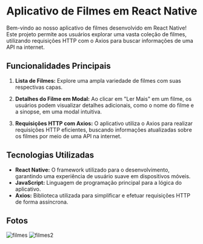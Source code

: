 # Aplicativo de Filmes em React Native

Bem-vindo ao nosso aplicativo de filmes desenvolvido em React Native! Este projeto permite aos usuários explorar uma vasta coleção de filmes, utilizando requisições HTTP com o Axios para buscar informações de uma API na internet.

## Funcionalidades Principais

1. **Lista de Filmes:** Explore uma ampla variedade de filmes com suas respectivas capas.

2. **Detalhes do Filme em Modal:** Ao clicar em "Ler Mais" em um filme, os usuários podem visualizar detalhes adicionais, como o nome do filme e a sinopse, em uma modal intuitiva.

3. **Requisições HTTP com Axios:** O aplicativo utiliza o Axios para realizar requisições HTTP eficientes, buscando informações atualizadas sobre os filmes por meio de uma API na internet.

## Tecnologias Utilizadas

- **React Native:** O framework utilizado para o desenvolvimento, garantindo uma experiência de usuário suave em dispositivos móveis.
- **JavaScript:** Linguagem de programação principal para a lógica do aplicativo.
- **Axios:** Biblioteca utilizada para simplificar e efetuar requisições HTTP de forma assíncrona.

## Fotos 
![filmes](https://github.com/guihp/filmes/assets/119879832/7dfa4060-6f61-45cc-b7b1-5ef45cc1b6fe) 
![filmes2](https://github.com/guihp/filmes/assets/119879832/efc8df99-bfdf-46bf-bd8f-caf56a5f64b2)
